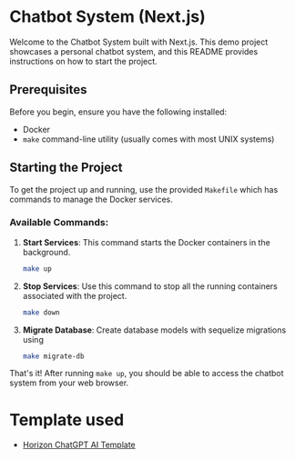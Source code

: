 #  Chatbot System (Next.js)

Welcome to the  Chatbot System built with Next.js. This demo project showcases a personal chatbot system, and this README provides instructions on how to start the project.

## Prerequisites

Before you begin, ensure you have the following installed:

- Docker
- `make` command-line utility (usually comes with most UNIX systems)

## Starting the Project

To get the project up and running, use the provided `Makefile` which has commands to manage the Docker services.

### Available Commands:

1. **Start Services**: This command starts the Docker containers in the background.
   ```bash
   make up
   ```

2. **Stop Services**: Use this command to stop all the running containers associated with the project.
   ```bash
   make down
   ```
3. **Migrate Database**: Create database models with sequelize migrations using
   ```bash
   make migrate-db
   ```

That's it! After running `make up`, you should be able to access the chatbot system from your web browser.

# Template used

- [Horizon ChatGPT AI Template](https://horizon-ui.com/chatgpt-ai-template) 